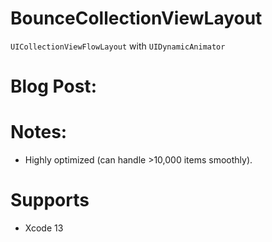 # BounceCollectionViewLayout
`UICollectionViewFlowLayout` with `UIDynamicAnimator`

# Blog Post:

# Notes:

- Highly optimized (can handle >10,000 items smoothly).

# Supports

- Xcode 13
